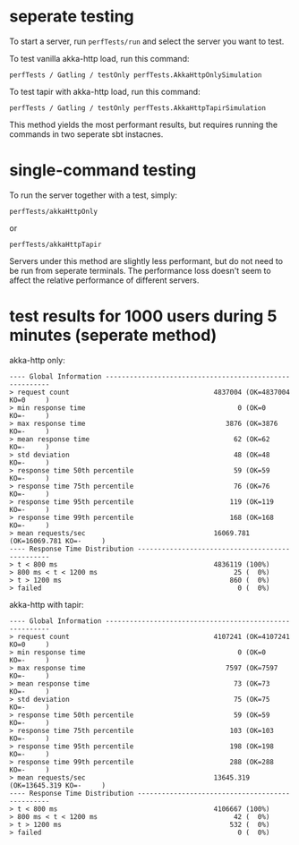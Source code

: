 # seperate testing

To start a server, run `perfTests/run` and select the server you want to test.

To test vanilla akka-http load, run this command:
```
perfTests / Gatling / testOnly perfTests.AkkaHttpOnlySimulation
```

To test tapir with akka-http load, run this command:
```
perfTests / Gatling / testOnly perfTests.AkkaHttpTapirSimulation
```

This method yields the most performant results, but requires running the commands in two seperate sbt instacnes.

# single-command testing

To run the server together with a test, simply:

```
perfTests/akkaHttpOnly
```
or
```
perfTests/akkaHttpTapir
```

Servers under this method are slightly less performant, but do not need to be run from seperate terminals. The performance loss doesn't seem to affect the relative performance of different servers.

# test results for 1000 users during 5 minutes (seperate method)

akka-http only:

```
---- Global Information --------------------------------------------------------
> request count                                    4837004 (OK=4837004 KO=0     )
> min response time                                      0 (OK=0      KO=-     )
> max response time                                   3876 (OK=3876   KO=-     )
> mean response time                                    62 (OK=62     KO=-     )
> std deviation                                         48 (OK=48     KO=-     )
> response time 50th percentile                         59 (OK=59     KO=-     )
> response time 75th percentile                         76 (OK=76     KO=-     )
> response time 95th percentile                        119 (OK=119    KO=-     )
> response time 99th percentile                        168 (OK=168    KO=-     )
> mean requests/sec                                16069.781 (OK=16069.781 KO=-     )
---- Response Time Distribution ------------------------------------------------
> t < 800 ms                                       4836119 (100%)
> 800 ms < t < 1200 ms                                  25 (  0%)
> t > 1200 ms                                          860 (  0%)
> failed                                                 0 (  0%)
```

akka-http with tapir:

```
---- Global Information --------------------------------------------------------
> request count                                    4107241 (OK=4107241 KO=0     )
> min response time                                      0 (OK=0      KO=-     )
> max response time                                   7597 (OK=7597   KO=-     )
> mean response time                                    73 (OK=73     KO=-     )
> std deviation                                         75 (OK=75     KO=-     )
> response time 50th percentile                         59 (OK=59     KO=-     )
> response time 75th percentile                        103 (OK=103    KO=-     )
> response time 95th percentile                        198 (OK=198    KO=-     )
> response time 99th percentile                        288 (OK=288    KO=-     )
> mean requests/sec                                13645.319 (OK=13645.319 KO=-     )
---- Response Time Distribution ------------------------------------------------
> t < 800 ms                                       4106667 (100%)
> 800 ms < t < 1200 ms                                  42 (  0%)
> t > 1200 ms                                          532 (  0%)
> failed                                                 0 (  0%)
```
